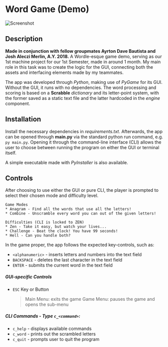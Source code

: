 # Word Game (Demo)

![Screenshot](https://dsmontecastro.github.io/Portfolio/word_game.png)

## Description
__Made in conjunction with fellow groupmates Ayrton Dave Bautista and Josh Aleczi Merlin, A.Y. 2018.__
A Wordle-esque game demo, serving as our 1st machine project for our 1st Semester, made in around 1 month. My main role in this task was to create the logic for the GUI, connecting both the assets and interfacing elements made by my teammates.

The app was developed through _Python_, making use of _PyGame_ for its GUI. Without the GUI, it runs with no dependencies. The word processing and scoring is based on a __Scrabble__ _dictionary_ and its letter-point system, with the former saved as a static text file and the latter hardcoded in the _engine_ component.

## Installation
Install the necessary dependencies in _requirements.txt_. Afterwards, the app can be opened through __main.py__ via the standard python run command, e.g. `py main.py`. Opening it through the command-line interface (CLI) allows the user to choose between running the program on either the GUI or terminal itself.

A simple executable made with _PyInstaller_ is also available.

## Controls
After choosing to use either the GUI or pure CLI, the player is prompted to select their chosen mode and difficulty level.

    Game Modes
    * Anagram - Find all the words that use all the letters!
    * Combine - Unscramble every word you can out of the given letters!

    Difficulties (CLI is locked to ZEN)
    * Zen - Take it easy, but watch your lives...
    * Challenge - Beat the clock! You have 99 seconds!
    * Hell - Can you handle both?

In the game proper, the app follows the expected key-controls, such as:
* `<alphanumeric>` - inserts letters and numbers into the text field
* `BACKSPACE` - deletes the last character in the text field
* `ENTER` - submits the current word in the text field

##### GUI-specific Controls
* `ESC` Key or Button
    > Main Menu: exits the game
    > Game Menu: pauses the game and opens the sub-menu

##### CLI Commands - Type `c_<command>`:
* `c_help` - displays available commands
* `c_word` - prints out the scrambled letters
* `c_quit` - prompts user to quit the program